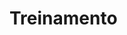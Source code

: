 # Treinamento

<!-- esse arquivo serve como teste de um site que é um curriculo. A cada commit novo, vem uma atualização do projeto, desenvolvendo o estudo das 3 linguagens (javascript, html, css). 

muito obrigado pela sua atenção :D -->